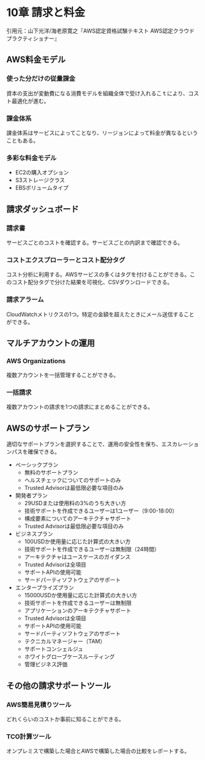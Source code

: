 # 10章 請求と料金

引用元：山下光洋/海老原寛之『AWS認定資格試験テキスト AWS認定クラウドプラクティショナー』

## AWS料金モデル

### 使った分だけの従量課金

資本の支出が変動費になる消費モデルを組織全体で受け入れるこｔにより、コスト最適化が進む。

### 課金体系

課金体系はサービスによってことなり、リージョンによって料金が異なるということもある。

### 多彩な料金モデル

- EC2の購入オプション
- S3ストレージクラス
- EBSボリュームタイプ

## 請求ダッシュボード

### 請求書

サービスごとのコストを確認する。サービスごとの内訳まで確認できる。

### コストエクスプローラーとコスト配分タグ

コスト分析に利用する。AWSサービスの多くはタグを付けることができる。このコスト配分タグで分けた結果を可視化、CSVダウンロードできる。

### 請求アラーム

CloudWatchメトリクスの1つ。特定の金額を超えたときにメール送信することができる。

## マルチアカウントの運用

### AWS Organizations

複数アカウントを一括管理することができる。

### 一括請求

複数アカウントの請求を1つの請求にまとめることができる。

## AWSのサポートプラン

適切なサポートプランを選択することで、運用の安全性を保ち、エスカレーションパスを確保できる。

- ベーシックプラン
  - 無料のサポートプラン
  - ヘルスチェックについてのサポートのみ
  - Trusted Advisorは最低限必要な項目のみ
- 開発者プラン
  - 29USDまたは使用料の3%のうち大きい方
  - 技術サポートを作成できるユーザーは1ユーザー（9:00-18:00）
  - 構成要素についてのアーキテクチャサポート
  - Trusted Advisorは最低限必要な項目のみ
- ビジネスプラン
  - 100USDか使用量に応じた計算式の大きい方
  - 技術サポートを作成できるユーザーは無制限（24時間）
  - アーキテクチャはユースケースのガイダンス
  - Trusted Advisorは全項目
  - サポートAPIの使用可能
  - サードパーティソフトウェアのサポート
- エンタープライズプラン
  - 15000USDか使用量に応じた計算式の大きい方
  - 技術サポートを作成できるユーザーは無制限
  - アプリケーションのアーキテクチャサポート
  - Trusted Advisorは全項目
  - サポートAPIの使用可能
  - サードパーティソフトウェアのサポート
  - テクニカルマネージャー（TAM）
  - サポートコンシェルジュ
  - ホワイトグローブケースルーティング
  - 管理ビジネス評価

## その他の請求サポートツール

### AWS簡易見積りツール

どれくらいのコストか事前に知ることができる。

### TCO計算ツール

オンプレミスで構築した場合とAWSで構築した場合の比較をレポートする。
